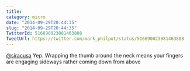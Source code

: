 ```yaml
---
title: 
category: micro
date: "2014-09-29T20:44:35"
slug: "2014-09-29T20:44:35"
TwitterId: 516690023081463808
TweetUrl: https://twitter.com/mark_philpot/status/516690023081463808
---
```


[@siracusa](https://twitter.com/siracusa) Yep. Wrapping the thumb around the
neck means your fingers are engaging sideways rather coming down from above
